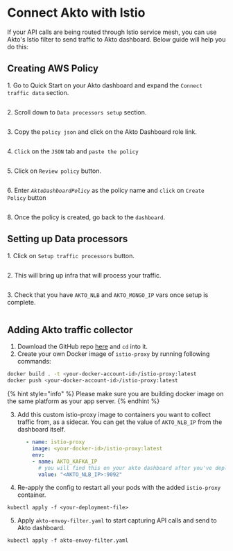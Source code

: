 # Connect Akto with Istio

If your API calls are being routed through Istio service mesh, you can use Akto's Istio filter to send traffic to Akto dashboard. Below guide will help you do this:

## Creating AWS Policy

1\. Go to Quick Start on your Akto dashboard and expand the `Connect traffic data` section.

<figure><img src="https://user-images.githubusercontent.com/91221068/236832212-603647ca-fceb-46fc-baf7-150c2e6b7ec0.png" alt=""><figcaption></figcaption></figure>

2\. Scroll down to `Data processors setup` section.

<figure><img src="https://user-images.githubusercontent.com/91221068/237100095-67164c73-2a0b-4505-8268-c932df4a1d27.png" alt=""><figcaption></figcaption></figure>

3\. Copy the `policy json` and click on the Akto Dashboard role link.

<figure><img src="https://user-images.githubusercontent.com/91221068/237100542-c3df31bc-9f7d-4be0-a626-038a31d33ce8.png" alt=""><figcaption></figcaption></figure>

4\. `Click` on the `JSON` tab and `paste the policy`

<figure><img src="https://user-images.githubusercontent.com/91221068/236832279-70340e39-3ccb-4118-9ee9-039711c7e22d.png" alt=""><figcaption></figcaption></figure>

5\. Click on `Review policy` button.

<figure><img src="https://user-images.githubusercontent.com/91221068/236832289-afe2931b-c11a-44b8-a946-79cf0e106dfa.png" alt=""><figcaption></figcaption></figure>

6\. Enter _`AktoDashboardPolicy`_ as the policy name and `click` on `Create Policy` button

<figure><img src="https://user-images.githubusercontent.com/91221068/236832299-996d635d-5c0d-43d3-8ee3-eb53f7de952d.png" alt=""><figcaption></figcaption></figure>

8\. Once the policy is created, go back to the `dashboard`.

## Setting up Data processors

1\. Click on `Setup traffic processors` button.

<figure><img src="https://github.com/akto-api-security/Documentation/assets/91221068/c3e08f08-ec81-4c47-b3b0-fbc1eacc4fe0" alt=""><figcaption></figcaption></figure>

2\. This will bring up infra that will process your traffic.&#x20;

<figure><img src="https://github.com/akto-api-security/Documentation/assets/91221068/7d7d437d-1370-4628-aa10-908b33b907b0" alt=""><figcaption></figcaption></figure>

3\. Check that you have `AKTO_NLB` and `AKTO_MONGO_IP` vars once setup is complete.&#x20;

<figure><img src="https://github.com/akto-api-security/Documentation/assets/91221068/7c79c400-7a0a-4421-96ed-fbb063e025f5" alt=""><figcaption></figcaption></figure>

## Adding Akto traffic collector

1. Download the GitHub repo [here](https://github.com/akto-api-security/istio-filter) and `cd` into it.&#x20;
2. Create your own Docker image of `istio-proxy` by running following commands:

```bash
docker build . -t <your-docker-account-id>/istio-proxy:latest
docker push <your-docker-account-id>/istio-proxy:latest
```

{% hint style="info" %}
Please make sure you are building docker image on the same platform as your app server.&#x20;
{% endhint %}

3. Add this custom istio-proxy image to containers you want to collect traffic from, as a sidecar. You can get the value of `AKTO_NLB_IP` from the dashboard itself.&#x20;

```yaml
      - name: istio-proxy
        image: <your-docker-id>/istio-proxy:latest
        env:
        - name: AKTO_KAFKA_IP
          # you will find this on your akto dashboard after you've deployed the Data-processing stack using Akto.
          value: "<AKTO_NLB_IP>:9092"
```

4. Re-apply the config to restart all your pods with the added `istio-proxy` container.

```
kubectl apply -f <your-deployment-file>
```

5. Apply `akto-envoy-filter.yaml` to start capturing API calls and send to Akto dashboard.

```
kubectl apply -f akto-envoy-filter.yaml
```
